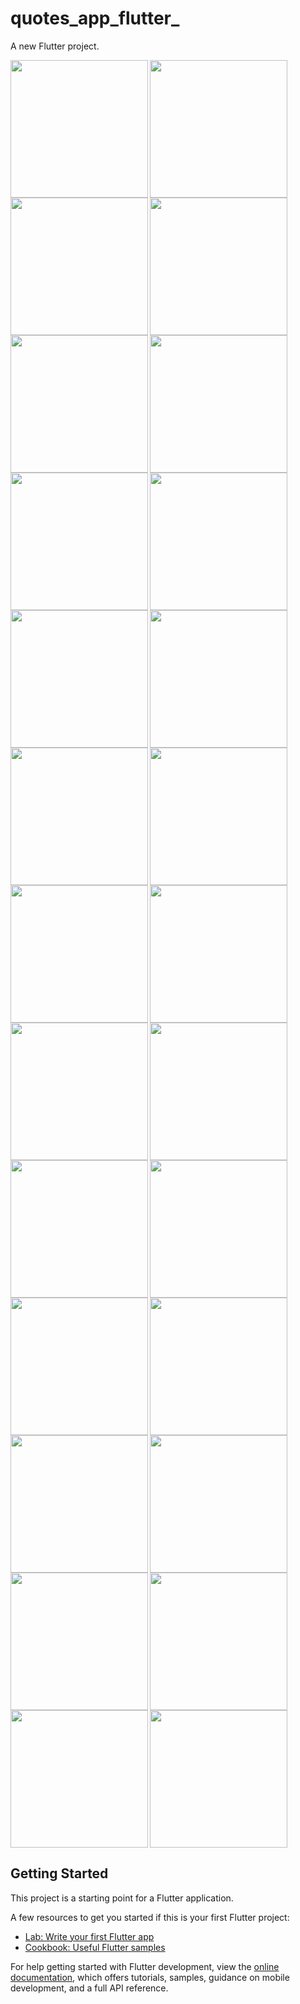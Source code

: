 # quotes_app_flutter_

A new Flutter project.

<img align="left" src="https://github.com/sanjanasangani/quotes_app_flutter_/assets/131368083/35d0c513-6ac7-4e51-b5c8-fff31c111fcb" width="220px">
<img align="left" src="https://github.com/sanjanasangani/quotes_app_flutter_/assets/131368083/e8e0e3fd-2d60-4860-a946-020b7a529257" width="220px">
<img src="https://github.com/sanjanasangani/quotes_app_flutter_/assets/131368083/a66e6906-c79e-42ac-bfa6-d8da991eadb1" width="220px">

<img align="left" src="https://github.com/sanjanasangani/quotes_app_flutter_/assets/131368083/7dcd5f7b-82ba-4a7a-ab07-62262803b7f3" width="220px">
<img align="left" src="https://github.com/sanjanasangani/quotes_app_flutter_/assets/131368083/8d581487-57e3-4e28-9a96-7442828bdd2b" width="220px">
<img src="https://github.com/sanjanasangani/quotes_app_flutter_/assets/131368083/5e12d2f4-eb40-47f0-86e0-86071b36dc2b" width="220px">

<img align="left" src="https://github.com/sanjanasangani/quotes_app_flutter_/assets/131368083/2cbb4a09-fff1-4a9b-9e28-a2decd02143d" width="220px">
<img align="left" src="https://github.com/sanjanasangani/quotes_app_flutter_/assets/131368083/c48eb3e9-8a81-4a53-a6f1-4a8585b9ffcc" width="220px">
<img src="https://github.com/sanjanasangani/quotes_app_flutter_/assets/131368083/3ec32773-45fe-421c-af5b-bf401b6b993b" width="220px">

<img align="left" src="https://github.com/sanjanasangani/quotes_app_flutter_/assets/131368083/c942de2f-9c13-4472-9192-9ee518f3cb48" width="220px">
<img align="left" src="https://github.com/sanjanasangani/quotes_app_flutter_/assets/131368083/1112ee70-7d82-4507-a79b-591c756b4fd1" width="220px">
<img src="https://github.com/sanjanasangani/quotes_app_flutter_/assets/131368083/d652f102-4aaa-45bd-9944-37342bbb5814" width="220px">

<img align="left" src="https://github.com/sanjanasangani/quotes_app_flutter_/assets/131368083/d0e72ecb-6654-4a42-a4f1-76237ea1e814" width="220px">
<img align="left" src="https://github.com/sanjanasangani/quotes_app_flutter_/assets/131368083/679373cf-a54e-454f-82cf-1b4afe4fb2eb" width="220px">
<img src="https://github.com/sanjanasangani/quotes_app_flutter_/assets/131368083/46b7ec94-d6df-438a-bc17-536c79583854" width="220px">

<img align="left" src="https://github.com/sanjanasangani/quotes_app_flutter_/assets/131368083/4b23d18b-1b6e-45a0-ba3d-65ca5556004d" width="220px">
<img align="left" src="https://github.com/sanjanasangani/quotes_app_flutter_/assets/131368083/c8166ff7-8c26-4167-8d1e-61197d058b65" width="220px">
<img src="https://github.com/sanjanasangani/quotes_app_flutter_/assets/131368083/4187e858-c1f2-45af-919d-cd22aa639c13" width="220px">

<img align="left" src="https://github.com/sanjanasangani/quotes_app_flutter_/assets/131368083/10aeb455-6029-4878-9050-c97d185b0e5b" width="220px">
<img align="left" src="https://github.com/sanjanasangani/quotes_app_flutter_/assets/131368083/fb5069bf-8482-4e43-b254-e822e5904a20" width="220px">
<img src="https://github.com/sanjanasangani/quotes_app_flutter_/assets/131368083/33251ea2-ca2f-47e1-8459-6b8a941f3c0b" width="220px">

<img align="left" src="https://github.com/sanjanasangani/quotes_app_flutter_/assets/131368083/84acb316-2cf2-4c8d-9b8b-89267ca46322" width="220px">
<img align="left" src="https://github.com/sanjanasangani/quotes_app_flutter_/assets/131368083/ad69231f-31ef-408e-8ab7-7e7fc356f7b9" width="220px">
<img src="https://github.com/sanjanasangani/quotes_app_flutter_/assets/131368083/06d1b14d-50c0-4383-8f88-7e29a1a46353" width="220px">

<img align="left" src="https://github.com/sanjanasangani/quotes_app_flutter_/assets/131368083/1af1383b-46ac-4cbc-872b-124388d3c4cb" width="220px">
<img src="https://github.com/sanjanasangani/quotes_app_flutter_/assets/131368083/cab12a66-42d5-44df-a219-741302733076" width="220px">




## Getting Started

This project is a starting point for a Flutter application.

A few resources to get you started if this is your first Flutter project:

- [Lab: Write your first Flutter app](https://docs.flutter.dev/get-started/codelab)
- [Cookbook: Useful Flutter samples](https://docs.flutter.dev/cookbook)

For help getting started with Flutter development, view the
[online documentation](https://docs.flutter.dev/), which offers tutorials,
samples, guidance on mobile development, and a full API reference.
